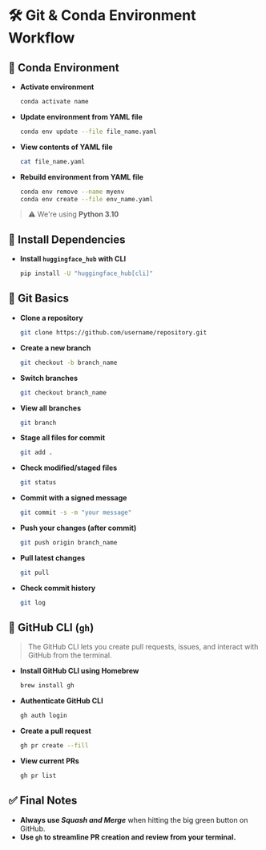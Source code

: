 
# 🛠️ Git & Conda Environment Workflow

## 🔁 Conda Environment

- **Activate environment**  
  ```bash
  conda activate name
  ```

- **Update environment from YAML file**  
  ```bash
  conda env update --file file_name.yaml
  ```

- **View contents of YAML file**  
  ```bash
  cat file_name.yaml
  ```

- **Rebuild environment from YAML file**  
  ```bash
  conda env remove --name myenv
  conda env create --file env_name.yaml
  ```

> ⚠️ We're using **Python 3.10**

## 🧪 Install Dependencies

- **Install `huggingface_hub` with CLI**  
  ```bash
  pip install -U "huggingface_hub[cli]"
  ```

## 🌿 Git Basics

- **Clone a repository**  
  ```bash
  git clone https://github.com/username/repository.git
  ```

- **Create a new branch**  
  ```bash
  git checkout -b branch_name
  ```

- **Switch branches**  
  ```bash
  git checkout branch_name
  ```

- **View all branches**  
  ```bash
  git branch
  ```

- **Stage all files for commit**  
  ```bash
  git add .
  ```

- **Check modified/staged files**  
  ```bash
  git status
  ```

- **Commit with a signed message**  
  ```bash
  git commit -s -m "your message"
  ```

- **Push your changes (after commit)**  
  ```bash
  git push origin branch_name
  ```

- **Pull latest changes**  
  ```bash
  git pull
  ```

- **Check commit history**  
  ```bash
  git log
  ```

## 🧰 GitHub CLI (`gh`)

> The GitHub CLI lets you create pull requests, issues, and interact with GitHub from the terminal.

- **Install GitHub CLI using Homebrew**  
  ```bash
  brew install gh
  ```

- **Authenticate GitHub CLI**  
  ```bash
  gh auth login
  ```

- **Create a pull request**  
  ```bash
  gh pr create --fill
  ```

- **View current PRs**  
  ```bash
  gh pr list
  ```

## ✅ Final Notes

- **Always use _Squash and Merge_** when hitting the big green button on GitHub.
- **Use `gh` to streamline PR creation and review from your terminal.**
